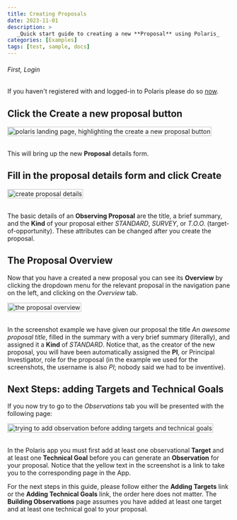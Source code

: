 ```yaml
---
title: Creating Proposals
date: 2023-11-01
description: >
   _Quick start guide to creating a new **Proposal** using Polaris_
categories: [Examples]
tags: [test, sample, docs]
---
```


###### First, Login

If you haven't registered with and logged-in to Polaris please do so [now](tbc).

##  Click the **Create a new proposal** button

<img src="/images/getting-started/proposal_create.png" style="width: max-content" alt="polaris landing page, highlighting the create a new proposal button">
<br />
<br />

This will bring up the new **Proposal** details form. 

## Fill in the proposal details form and click **Create**

<img src="/images/getting-started/proposal_create_details.png" style="width: fit-content" alt="create proposal details"> 
<br />
<br />

The basic details of an **Observing Proposal** are the title, a brief summary, and the **Kind** of your proposal 
either _STANDARD_, _SURVEY_, or _T.O.O._ (target-of-opportunity). These attributes can be changed after you create 
the proposal.

## The Proposal Overview

Now that you have a created a new proposal you can see its **Overview** by clicking the dropdown 
menu for the relevant proposal in the navigation pane on the left, and clicking on the _Overview_ 
tab.

<img src="/images/getting-started/proposal_overview.png" style="width: fit-content" alt="the proposal overview">
<br />
<br />

In the screenshot example we have given our proposal the title _An awesome proposal title_, filled 
in the summary with a very brief summary (literally), and assigned it a **Kind** of _STANDARD_. Notice 
that, as the creator of the new proposal, you will have been automatically assigned the **PI**, or 
Principal Investigator, role for the proposal (in the example we used for the screenshots, the 
username is also _PI_; nobody said we had to be inventive).

## Next Steps: adding Targets and Technical Goals

If you now try to go to the _Observations_ tab you will be presented with the following page:

<img src="/images/getting-started/observations_missing_target_goal.png" style="width: fit-content" alt="trying to add observation before adding targets and technical goals">
<br />
<br />

In the Polaris app you must first add at least one observational **Target** and at least one **Technical
Goal** before you can generate an **Observation** for your proposal. Notice that the yellow text in the
screenshot is a link to take you to the corresponding page in the App. 

For the next steps in this guide, please follow either the **Adding Targets** link or the **Adding Technical Goals** 
link, the order here does not matter. The **Building Observations** page assumes you have added at least one target 
and at least one technical goal to your proposal.
